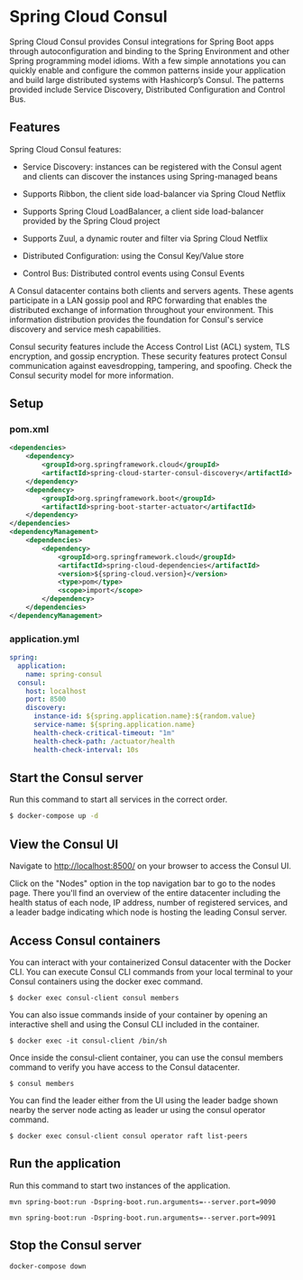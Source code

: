 # Spring Cloud Consul

Spring Cloud Consul provides Consul integrations for Spring Boot apps through autoconfiguration and binding to the Spring Environment and other Spring programming model idioms. With a few simple annotations you can quickly enable and configure the common patterns inside your application and build large distributed systems with Hashicorp’s Consul. The patterns provided include Service Discovery, Distributed Configuration and Control Bus.

## Features

Spring Cloud Consul features:

- Service Discovery: instances can be registered with the Consul agent and clients can discover the instances using Spring-managed beans

- Supports Ribbon, the client side load-balancer via Spring Cloud Netflix

- Supports Spring Cloud LoadBalancer, a client side load-balancer provided by the Spring Cloud project

- Supports Zuul, a dynamic router and filter via Spring Cloud Netflix

- Distributed Configuration: using the Consul Key/Value store

- Control Bus: Distributed control events using Consul Events

A Consul datacenter contains both clients and servers agents. These agents participate in a LAN gossip pool and RPC forwarding that enables the distributed exchange of information throughout your environment. This information distribution provides the foundation for Consul's service discovery and service mesh capabilities.

Consul security features include the Access Control List (ACL) system, TLS encryption, and gossip encryption. These security features protect Consul communication against eavesdropping, tampering, and spoofing. Check the Consul security model for more information.

## Setup

### pom.xml

```xml
<dependencies>
    <dependency>
        <groupId>org.springframework.cloud</groupId>
        <artifactId>spring-cloud-starter-consul-discovery</artifactId>
    </dependency>
    <dependency>
        <groupId>org.springframework.boot</groupId>
        <artifactId>spring-boot-starter-actuator</artifactId>
    </dependency>
</dependencies>
<dependencyManagement>
    <dependencies>
        <dependency>
            <groupId>org.springframework.cloud</groupId>
            <artifactId>spring-cloud-dependencies</artifactId>
            <version>${spring-cloud.version}</version>
            <type>pom</type>
            <scope>import</scope>
        </dependency>
    </dependencies>
</dependencyManagement>
```

### application.yml

```yaml
spring:
  application:
    name: spring-consul
  consul:
    host: localhost
    port: 8500
    discovery:
      instance-id: ${spring.application.name}:${random.value}
      service-name: ${spring.application.name}
      health-check-critical-timeout: "1m"
      health-check-path: /actuator/health
      health-check-interval: 10s
```

## Start the Consul server

Run this command to start all services in the correct order.

```bash
$ docker-compose up -d
```

## View the Consul UI

Navigate to [http://localhost:8500/](http://localhost:8500/) on your browser to access the Consul UI.

Click on the "Nodes" option in the top navigation bar to go to the nodes page. There you'll find an overview of the entire datacenter including the health status of each node, IP address, number of registered services, and a leader badge indicating which node is hosting the leading Consul server.

## Access Consul containers

You can interact with your containerized Consul datacenter with the Docker CLI.
You can execute Consul CLI commands from your local terminal to your Consul containers using the docker exec command.

```shell script
$ docker exec consul-client consul members
```

You can also issue commands inside of your container by opening an interactive shell and using the Consul CLI included in the container.

```shell script
$ docker exec -it consul-client /bin/sh
```

Once inside the consul-client container, you can use the consul members command to verify you have access to the Consul datacenter.

```shell script
$ consul members
```

You can find the leader either from the UI using the leader badge shown nearby the server node acting as leader ur using the consul operator command.

```shell script
$ docker exec consul-client consul operator raft list-peers
```

## Run the application

Run this command to start two instances of the application. 

```
mvn spring-boot:run -Dspring-boot.run.arguments=--server.port=9090
```

```
mvn spring-boot:run -Dspring-boot.run.arguments=--server.port=9091
```

## Stop the Consul server

```bash
docker-compose down
```
